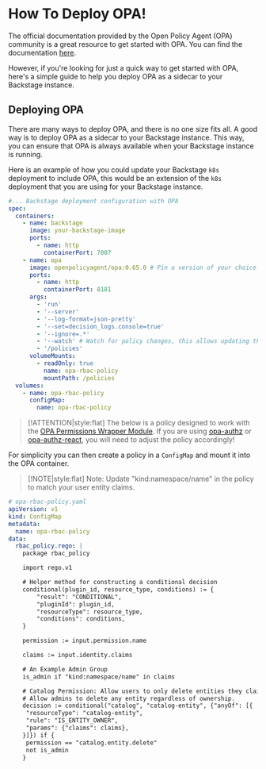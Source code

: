 # How To Deploy OPA!

The official documentation provided by the Open Policy Agent (OPA) community is a great resource to get started with OPA. You can find the documentation [here](https://www.openpolicyagent.org/docs/latest/deployments/).

However, if you're looking for just a quick way to get started with OPA, here's a simple guide to help you deploy OPA as a sidecar to your Backstage instance.

## Deploying OPA

There are many ways to deploy OPA, and there is no one size fits all. A good way is to deploy OPA as a sidecar to your Backstage instance. This way, you can ensure that OPA is always available when your Backstage instance is running.

Here is an example of how you could update your Backstage `k8s` deployment to include OPA, this would be an extension of the `k8s` deployment that you are using for your Backstage instance.

```yaml
#... Backstage deployment configuration with OPA
spec:
  containers:
    - name: backstage
      image: your-backstage-image
      ports:
        - name: http
          containerPort: 7007
    - name: opa
      image: openpolicyagent/opa:0.65.0 # Pin a version of your choice
      ports:
        - name: http
          containerPort: 8181
      args:
        - 'run'
        - '--server'
        - '--log-format=json-pretty'
        - '--set=decision_logs.console=true'
        - '--ignore=.*'
        - '--watch' # Watch for policy changes, this allows updating the policy without restarting OPA
        - '/policies'
      volumeMounts:
        - readOnly: true
          name: opa-rbac-policy
          mountPath: /policies
  volumes:
    - name: opa-rbac-policy
      configMap:
        name: opa-rbac-policy
```

> [!ATTENTION|style:flat]
> The below is a policy designed to work with the [OPA Permissions Wrapper Module](../opa-permissions-wrapper-module/introduction.md#simplify-permissions-with-opa-in-backstage). If you are using [opa-authz](../opa-authz/introduction.md#opa-authz-client) or [opa-authz-react](../opa-authz-react/introduction.md#opa-authz-react), you will need to adjust the policy accordingly!

For simplicity you can then create a policy in a `ConfigMap` and mount it into the OPA container.

> [!NOTE|style:flat]
> Note: Update "kind:namespace/name" in the policy to match your user entity claims.

```yaml
# opa-rbac-policy.yaml
apiVersion: v1
kind: ConfigMap
metadata:
  name: opa-rbac-policy
data:
  rbac_policy.rego: |
    package rbac_policy

    import rego.v1

    # Helper method for constructing a conditional decision
    conditional(plugin_id, resource_type, conditions) := {
        "result": "CONDITIONAL",
        "pluginId": plugin_id,
        "resourceType": resource_type,
        "conditions": conditions,
    }

    permission := input.permission.name

    claims := input.identity.claims

    # An Example Admin Group
    is_admin if "kind:namespace/name" in claims

    # Catalog Permission: Allow users to only delete entities they claim ownership of.
    # Allow admins to delete any entity regardless of ownership.
    decision := conditional("catalog", "catalog-entity", {"anyOf": [{
     "resourceType": "catalog-entity",
     "rule": "IS_ENTITY_OWNER",
     "params": {"claims": claims},
    }]}) if {
     permission == "catalog.entity.delete"
     not is_admin
    }
```
